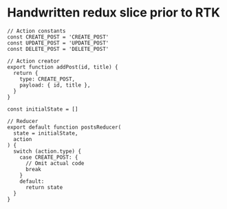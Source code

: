 # Handwritten redux slice prior  to RTK

```tsx {all|1-4|6-12|16-29|31-} {maxHeight: '100'}
// Action constants
const CREATE_POST = 'CREATE_POST'
const UPDATE_POST = 'UPDATE_POST'
const DELETE_POST = 'DELETE_POST'

// Action creator
export function addPost(id, title) {
  return {
    type: CREATE_POST,
    payload: { id, title },
  }
}

const initialState = []

// Reducer
export default function postsReducer(
  state = initialState,
  action
) {
  switch (action.type) {
    case CREATE_POST: {
      // Omit actual code
      break
    }
    default:
      return state
  }
}
```
